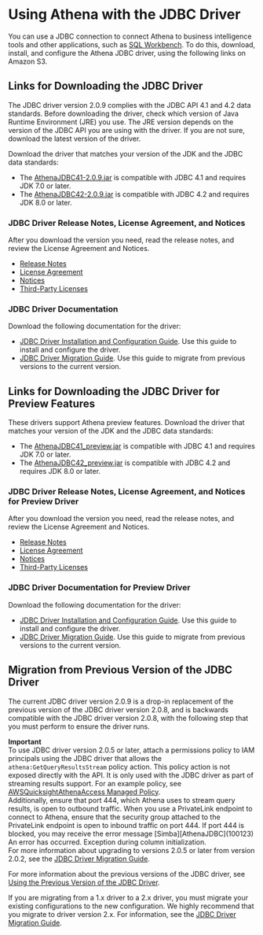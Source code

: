 # Using Athena with the JDBC Driver<a name="connect-with-jdbc"></a>

You can use a JDBC connection to connect Athena to business intelligence tools and other applications, such as [SQL Workbench](http://www.sql-workbench.eu/downloads.html)\. To do this, download, install, and configure the Athena JDBC driver, using the following links on Amazon S3\.

## Links for Downloading the JDBC Driver<a name="download-the-jdbc-driver"></a>

The JDBC driver version 2\.0\.9 complies with the JDBC API 4\.1 and 4\.2 data standards\. Before downloading the driver, check which version of Java Runtime Environment \(JRE\) you use\. The JRE version depends on the version of the JDBC API you are using with the driver\. If you are not sure, download the latest version of the driver\. 

Download the driver that matches your version of the JDK and the JDBC data standards:
+ The [AthenaJDBC41\-2\.0\.9\.jar](https://athena-downloads.s3.amazonaws.com/drivers/JDBC/SimbaAthenaJDBC_2.0.9/AthenaJDBC41_2.0.9.jar) is compatible with JDBC 4\.1 and requires JDK 7\.0 or later\.
+ The [AthenaJDBC42\-2\.0\.9\.jar](https://s3.amazonaws.com/athena-downloads/drivers/JDBC/SimbaAthenaJDBC_2.0.9/AthenaJDBC42_2.0.9.jar) is compatible with JDBC 4\.2 and requires JDK 8\.0 or later\.

### JDBC Driver Release Notes, License Agreement, and Notices<a name="atelong-jdbc-driver-license-agreement"></a>

After you download the version you need, read the release notes, and review the License Agreement and Notices\. 
+ [Release Notes](https://s3.amazonaws.com/athena-downloads/drivers/JDBC/SimbaAthenaJDBC_2.0.9/docs/release-notes.txt)
+ [License Agreement](https://s3.amazonaws.com/athena-downloads/drivers/JDBC/SimbaAthenaJDBC_2.0.9/docs/LICENSE.txt)
+ [Notices](https://s3.amazonaws.com/athena-downloads/drivers/JDBC/SimbaAthenaJDBC_2.0.9/docs/NOTICES.txt)
+ [Third\-Party Licenses](https://s3.amazonaws.com/athena-downloads/drivers/JDBC/SimbaAthenaJDBC_2.0.9/docs/third-party-licenses.txt)

### JDBC Driver Documentation<a name="documentation-jdbc"></a>

Download the following documentation for the driver:
+ [JDBC Driver Installation and Configuration Guide](https://s3.amazonaws.com/athena-downloads/drivers/JDBC/SimbaAthenaJDBC_2.0.9/docs/Simba+Athena+JDBC+Driver+Install+and+Configuration+Guide.pdf)\. Use this guide to install and configure the driver\.
+ [JDBC Driver Migration Guide](https://s3.amazonaws.com/athena-downloads/drivers/JDBC/SimbaAthenaJDBC_2.0.9/docs/Simba+Athena+JDBC+Driver+Migration+Guide.pdf)\. Use this guide to migrate from previous versions to the current version\.

## Links for Downloading the JDBC Driver for Preview Features<a name="download-jdbc-preview-driver"></a>

These drivers support Athena preview features\. Download the driver that matches your version of the JDK and the JDBC data standards:
+ The [AthenaJDBC41\_preview\.jar](https://athena-downloads.s3.amazonaws.com/drivers/JDBC/athena-preview/SimbaAthenaJDBC_2.0.11_preview/AthenaJDBC41_preview.jar) is compatible with JDBC 4\.1 and requires JDK 7\.0 or later\.
+ The [AthenaJDBC42\_preview\.jar](https://athena-downloads.s3.amazonaws.com/drivers/JDBC/athena-preview/SimbaAthenaJDBC_2.0.11_preview/AthenaJDBC42_preview.jar) is compatible with JDBC 4\.2 and requires JDK 8\.0 or later\.

### JDBC Driver Release Notes, License Agreement, and Notices for Preview Driver<a name="atelong-jdbc-driver-license-agreement-preview"></a>

After you download the version you need, read the release notes, and review the License Agreement and Notices\. 
+ [Release Notes](https://athena-downloads.s3.amazonaws.com/drivers/JDBC/athena-preview/SimbaAthenaJDBC_2.0.11_preview/docs/release-notes.txt)
+ [License Agreement](https://athena-downloads.s3.amazonaws.com/drivers/JDBC/athena-preview/SimbaAthenaJDBC_2.0.11_preview/docs/LICENSE.txt)
+ [Notices](https://athena-downloads.s3.amazonaws.com/drivers/JDBC/athena-preview/SimbaAthenaJDBC_2.0.11_preview/docs/NOTICES.txt)
+ [Third\-Party Licenses](https://athena-downloads.s3.amazonaws.com/drivers/JDBC/athena-preview/SimbaAthenaJDBC_2.0.11_preview/docs/third-party-licenses.txt)

### JDBC Driver Documentation for Preview Driver<a name="documentation-jdbc-preview"></a>

Download the following documentation for the driver:
+ [JDBC Driver Installation and Configuration Guide](https://athena-downloads.s3.amazonaws.com/drivers/JDBC/athena-preview/SimbaAthenaJDBC_2.0.11_preview/docs/Simba+Athena+JDBC+Driver+Install+and+Configuration+Guide.pdf)\. Use this guide to install and configure the driver\.
+ [JDBC Driver Migration Guide](https://athena-downloads.s3.amazonaws.com/drivers/JDBC/athena-preview/SimbaAthenaJDBC_2.0.11_preview/docs/Simba+Athena+JDBC+Driver+Migration+Guide.pdf)\. Use this guide to migrate from previous versions to the current version\.

## Migration from Previous Version of the JDBC Driver<a name="migration-from-previous-jdbc-driver"></a>

The current JDBC driver version 2\.0\.9 is a drop\-in replacement of the previous version of the JDBC driver version 2\.0\.8, and is backwards compatible with the JDBC driver version 2\.0\.8, with the following step that you must perform to ensure the driver runs\. 

**Important**  
To use JDBC driver version 2\.0\.5 or later, attach a permissions policy to IAM principals using the JDBC driver that allows the `athena:GetQueryResultsStream` policy action\. This policy action is not exposed directly with the API\. It is only used with the JDBC driver as part of streaming results support\. For an example policy, see [AWSQuicksightAthenaAccess Managed Policy](awsquicksightathenaaccess-managed-policy.md)\.   
Additionally, ensure that port 444, which Athena uses to stream query results, is open to outbound traffic\. When you use a PrivateLink endpoint to connect to Athena, ensure that the security group attached to the PrivateLink endpoint is open to inbound traffic on port 444\. If port 444 is blocked, you may receive the error message \[Simba\]\[AthenaJDBC\]\(100123\) An error has occurred\. Exception during column initialization\.   
For more information about upgrading to versions 2\.0\.5 or later from version 2\.0\.2, see the [JDBC Driver Migration Guide](https://s3.amazonaws.com/athena-downloads/drivers/JDBC/SimbaAthenaJDBC_2.0.9/docs/Simba+Athena+JDBC+Driver+Migration+Guide.pdf)\. 

For more information about the previous versions of the JDBC driver, see [Using the Previous Version of the JDBC Driver](connect-with-previous-jdbc.md)\.

If you are migrating from a 1\.x driver to a 2\.x driver, you must migrate your existing configurations to the new configuration\. We highly recommend that you migrate to driver version 2\.x\. For information, see the [JDBC Driver Migration Guide](https://s3.amazonaws.com/athena-downloads/drivers/JDBC/SimbaAthenaJDBC_2.0.9/docs/Simba+Athena+JDBC+Driver+Migration+Guide.pdf)\.